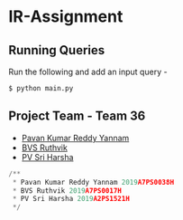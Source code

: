 # IR-Assignment

## Running Queries
Run the following and add an input query - 
```
$ python main.py
```

## Project Team - Team 36

- [Pavan Kumar Reddy Yannam](https://github.com/PavanReddy28/)
- [BVS Ruthvik]()
- [PV Sri Harsha]()

```Python
/**
 * Pavan Kumar Reddy Yannam 2019A7PS0038H
 * BVS Ruthvik 2019A7PS0017H
 * PV Sri Harsha 2019A2PS1521H
 */
```
